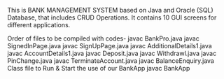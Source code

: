 This is BANK MANAGEMENT SYSTEM based on Java and Oracle (SQL) Database, that includes CRUD Operations.
It contains 10 GUI screens for different applications.

Order of files to be compiled with codes-
  javac BankPro.java
  javac SignedInPage.java
  javac SignUpPage.java
  javac AdditionalDetails1.java
  javac AccountDetails1.java
  javac Deposit.java
  javac Withdrawl.java
  javac PinChange.java
  javac TerminateAccount.java
  javac BalanceEnquiry.java
Class file to Run & Start the use of our BankApp
  javac BankApp
